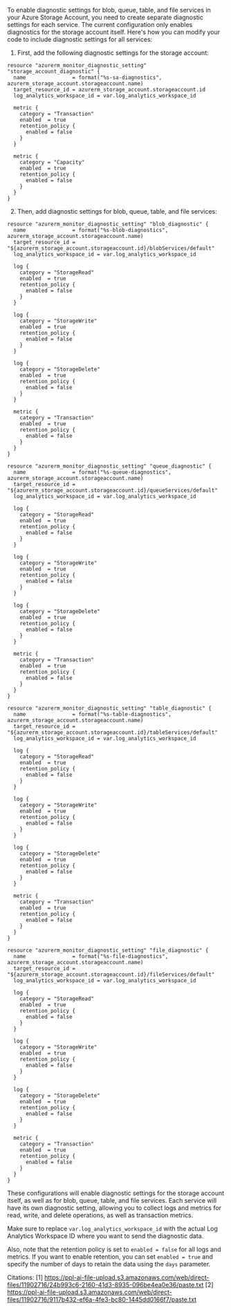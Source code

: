To enable diagnostic settings for blob, queue, table, and file services in your Azure Storage Account, you need to create separate diagnostic settings for each service. The current configuration only enables diagnostics for the storage account itself. Here's how you can modify your code to include diagnostic settings for all services:

1. First, add the following diagnostic settings for the storage account:

```hcl
resource "azurerm_monitor_diagnostic_setting" "storage_account_diagnostic" {
  name               = format("%s-sa-diagnostics", azurerm_storage_account.storageaccount.name)
  target_resource_id = azurerm_storage_account.storageaccount.id
  log_analytics_workspace_id = var.log_analytics_workspace_id

  metric {
    category = "Transaction"
    enabled  = true
    retention_policy {
      enabled = false
    }
  }

  metric {
    category = "Capacity"
    enabled  = true
    retention_policy {
      enabled = false
    }
  }
}
```

2. Then, add diagnostic settings for blob, queue, table, and file services:

```hcl
resource "azurerm_monitor_diagnostic_setting" "blob_diagnostic" {
  name               = format("%s-blob-diagnostics", azurerm_storage_account.storageaccount.name)
  target_resource_id = "${azurerm_storage_account.storageaccount.id}/blobServices/default"
  log_analytics_workspace_id = var.log_analytics_workspace_id

  log {
    category = "StorageRead"
    enabled  = true
    retention_policy {
      enabled = false
    }
  }

  log {
    category = "StorageWrite"
    enabled  = true
    retention_policy {
      enabled = false
    }
  }

  log {
    category = "StorageDelete"
    enabled  = true
    retention_policy {
      enabled = false
    }
  }

  metric {
    category = "Transaction"
    enabled  = true
    retention_policy {
      enabled = false
    }
  }
}

resource "azurerm_monitor_diagnostic_setting" "queue_diagnostic" {
  name               = format("%s-queue-diagnostics", azurerm_storage_account.storageaccount.name)
  target_resource_id = "${azurerm_storage_account.storageaccount.id}/queueServices/default"
  log_analytics_workspace_id = var.log_analytics_workspace_id

  log {
    category = "StorageRead"
    enabled  = true
    retention_policy {
      enabled = false
    }
  }

  log {
    category = "StorageWrite"
    enabled  = true
    retention_policy {
      enabled = false
    }
  }

  log {
    category = "StorageDelete"
    enabled  = true
    retention_policy {
      enabled = false
    }
  }

  metric {
    category = "Transaction"
    enabled  = true
    retention_policy {
      enabled = false
    }
  }
}

resource "azurerm_monitor_diagnostic_setting" "table_diagnostic" {
  name               = format("%s-table-diagnostics", azurerm_storage_account.storageaccount.name)
  target_resource_id = "${azurerm_storage_account.storageaccount.id}/tableServices/default"
  log_analytics_workspace_id = var.log_analytics_workspace_id

  log {
    category = "StorageRead"
    enabled  = true
    retention_policy {
      enabled = false
    }
  }

  log {
    category = "StorageWrite"
    enabled  = true
    retention_policy {
      enabled = false
    }
  }

  log {
    category = "StorageDelete"
    enabled  = true
    retention_policy {
      enabled = false
    }
  }

  metric {
    category = "Transaction"
    enabled  = true
    retention_policy {
      enabled = false
    }
  }
}

resource "azurerm_monitor_diagnostic_setting" "file_diagnostic" {
  name               = format("%s-file-diagnostics", azurerm_storage_account.storageaccount.name)
  target_resource_id = "${azurerm_storage_account.storageaccount.id}/fileServices/default"
  log_analytics_workspace_id = var.log_analytics_workspace_id

  log {
    category = "StorageRead"
    enabled  = true
    retention_policy {
      enabled = false
    }
  }

  log {
    category = "StorageWrite"
    enabled  = true
    retention_policy {
      enabled = false
    }
  }

  log {
    category = "StorageDelete"
    enabled  = true
    retention_policy {
      enabled = false
    }
  }

  metric {
    category = "Transaction"
    enabled  = true
    retention_policy {
      enabled = false
    }
  }
}
```

These configurations will enable diagnostic settings for the storage account itself, as well as for blob, queue, table, and file services. Each service will have its own diagnostic setting, allowing you to collect logs and metrics for read, write, and delete operations, as well as transaction metrics.

Make sure to replace `var.log_analytics_workspace_id` with the actual Log Analytics Workspace ID where you want to send the diagnostic data.

Also, note that the retention policy is set to `enabled = false` for all logs and metrics. If you want to enable retention, you can set `enabled = true` and specify the number of days to retain the data using the `days` parameter.

Citations:
[1] https://ppl-ai-file-upload.s3.amazonaws.com/web/direct-files/11902716/24b993c6-2160-41d3-8935-096be4ea0e36/paste.txt
[2] https://ppl-ai-file-upload.s3.amazonaws.com/web/direct-files/11902716/9117b432-ef6a-4fe3-bc80-1445dd0166f7/paste.txt

